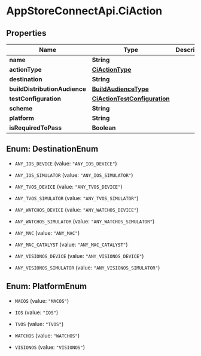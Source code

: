 # AppStoreConnectApi.CiAction

## Properties

Name | Type | Description | Notes
------------ | ------------- | ------------- | -------------
**name** | **String** |  | [optional] 
**actionType** | [**CiActionType**](CiActionType.md) |  | [optional] 
**destination** | **String** |  | [optional] 
**buildDistributionAudience** | [**BuildAudienceType**](BuildAudienceType.md) |  | [optional] 
**testConfiguration** | [**CiActionTestConfiguration**](CiActionTestConfiguration.md) |  | [optional] 
**scheme** | **String** |  | [optional] 
**platform** | **String** |  | [optional] 
**isRequiredToPass** | **Boolean** |  | [optional] 



## Enum: DestinationEnum


* `ANY_IOS_DEVICE` (value: `"ANY_IOS_DEVICE"`)

* `ANY_IOS_SIMULATOR` (value: `"ANY_IOS_SIMULATOR"`)

* `ANY_TVOS_DEVICE` (value: `"ANY_TVOS_DEVICE"`)

* `ANY_TVOS_SIMULATOR` (value: `"ANY_TVOS_SIMULATOR"`)

* `ANY_WATCHOS_DEVICE` (value: `"ANY_WATCHOS_DEVICE"`)

* `ANY_WATCHOS_SIMULATOR` (value: `"ANY_WATCHOS_SIMULATOR"`)

* `ANY_MAC` (value: `"ANY_MAC"`)

* `ANY_MAC_CATALYST` (value: `"ANY_MAC_CATALYST"`)

* `ANY_VISIONOS_DEVICE` (value: `"ANY_VISIONOS_DEVICE"`)

* `ANY_VISIONOS_SIMULATOR` (value: `"ANY_VISIONOS_SIMULATOR"`)





## Enum: PlatformEnum


* `MACOS` (value: `"MACOS"`)

* `IOS` (value: `"IOS"`)

* `TVOS` (value: `"TVOS"`)

* `WATCHOS` (value: `"WATCHOS"`)

* `VISIONOS` (value: `"VISIONOS"`)




